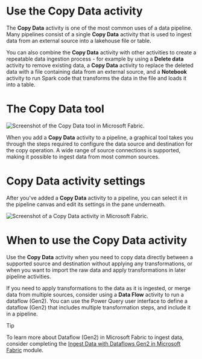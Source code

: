 
# 
# Use the Copy Data activity

The **Copy Data** activity is one of the most common uses of a data pipeline. Many pipelines consist of a single **Copy Data** activity that is used to ingest data from an external source into a lakehouse file or table.

You can also combine the **Copy Data** activity with other activities to create a repeatable data ingestion process - for example by using a **Delete data** activity to remove existing data, a **Copy Data** activity to replace the deleted data with a file containing data from an external source, and a **Notebook** activity to run Spark code that transforms the data in the file and loads it into a table.

## 
# The Copy Data tool

![Screenshot of the Copy Data tool in Microsoft Fabric.](../../wwl/use-data-factory-pipelines-fabric/media/copy-data.png) 

When you add a **Copy Data** activity to a pipeline, a graphical tool takes you through the steps required to configure the data source and destination for the copy operation. A wide range of source connections is supported, making it possible to ingest data from most common sources.

## 
# Copy Data activity settings

After you've added a **Copy Data** activity to a pipeline, you can select it in the pipeline canvas and edit its settings in the pane underneath.

![Screenshot of a Copy Data activity in Microsoft Fabric.](../../wwl/use-data-factory-pipelines-fabric/media/copy-data-activity.png) 

## 
# When to use the Copy Data activity

Use the **Copy Data** activity when you need to copy data directly between a supported source and destination without applying any transformations, or when you want to import the raw data and apply transformations in later pipeline activities.

If you need to apply transformations to the data as it is ingested, or merge data from multiple sources, consider using a **Data Flow** activity to run a dataflow (Gen2). You can use the Power Query user interface to define a dataflow (Gen2) that includes multiple transformation steps, and include it in a pipeline.

Tip

To learn more about Dataflow (Gen2) in Microsoft Fabric to ingest data, consider completing the [Ingest Data with Dataflows Gen2 in Microsoft Fabric](/en-us/training/modules/use-dataflow-gen-2-fabric) module.



